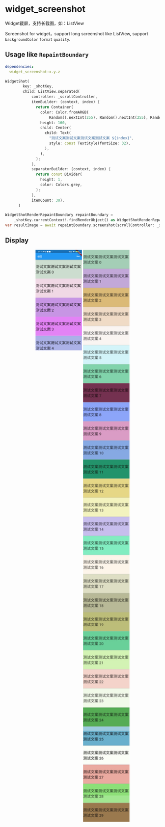 # widget_screenshot

Widget截屏，支持长截图，如：ListView  

Screenshot for widget，support long screenshot like ListView, support `backgroundColor` `format` `quality`.

## Usage like `RepaintBoundary`

```yaml
dependencies:
  widget_screenshot:x.y.z
```

```dart
WidgetShot(
        key: _shotKey,
        child: ListView.separated(
            controller: _scrollController,
            itemBuilder: (context, index) {
              return Container(
                color: Color.fromARGB(
                    Random().nextInt(255), Random().nextInt(255), Random().nextInt(255), Random().nextInt(255)),
                height: 160,
                child: Center(
                  child: Text(
                    "测试文案测试文案测试文案测试文案 ${index}",
                    style: const TextStyle(fontSize: 32),
                  ),
                ),
              );
            },
            separatorBuilder: (context, index) {
              return const Divider(
                height: 1,
                color: Colors.grey,
              );
            },
            itemCount: 30),
      )
```

```dart
WidgetShotRenderRepaintBoundary repaintBoundary =
    _shotKey.currentContext!.findRenderObject() as WidgetShotRenderRepaintBoundary;
var resultImage = await repaintBoundary.screenshot(scrollController: _scrollController,pixelRatio: 1);
```

## Display

<div align="center">
<img src="./display/demo.png" width="30%" align="top">

<img src="./display/long_shot.png" width="30%">

</div>
